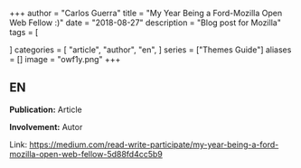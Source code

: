 +++
author = "Carlos Guerra"
title = "My Year Being a Ford-Mozilla Open Web Fellow :)"
date = "2018-08-27"
description = "Blog post for Mozilla"
tags = [

]
categories = [
    "article",
    "author",
    "en",
]
series = ["Themes Guide"]
aliases = []
image = "owf1y.png"
+++

## EN
**Publication:** Article

**Involvement:** Autor

Link: <a href="https://medium.com/read-write-participate/my-year-being-a-ford-mozilla-open-web-fellow-5d88fd4cc5b9" target="_blank">https://medium.com/read-write-participate/my-year-being-a-ford-mozilla-open-web-fellow-5d88fd4cc5b9</a>
